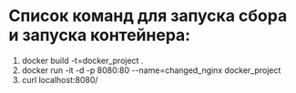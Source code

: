 # Список команд для запуска сбора и запуска контейнера:
1. docker build -t=docker_project .
2. docker run -it -d -p 8080:80 --name=changed_nginx docker_project
3. curl localhost:8080/
